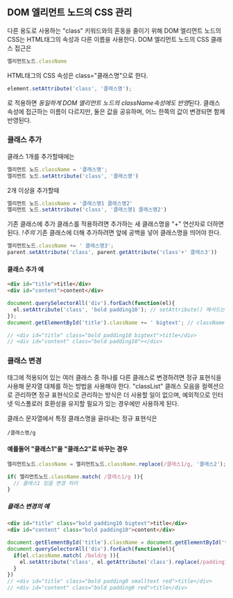 ## DOM 엘리먼트 노드의 CSS 관리

다른 용도로 사용하는 "class" 키워드와의 혼동을 줄이기 위해 DOM 엘리먼트 노드의 CSS는 HTML태그의 속성과 다른 이름을 사용한다.
DOM 엘리먼트 노드의 CSS 클래스 접근은 
```javascript
엘리먼트노드.className
```

HTML태그의 CSS 속성은 class="클래스명"으로 한다.
```javascript
element.setAttribute('class', '클래스명');
```
로 적용하면 *동일하게 DOM 엘리먼트 노드의 className속성에도 반영*된다. 
클래스 속성에 접근하는 이름이 다르지만, 둘은 값을 공유하며, 어느 한쪽의 값이 변경되면 함께 반영된다.

### 클래스 추가
클래스 1개를 추가할때에는
```javascript
엘리먼트 노드.className = '클래스명';
엘리먼트 노드.setAttribute('class', '클래스명')
```

2개 이상을 추가할때
```javascript
엘리먼트 노드.className = '클래스명1 클래스명2'
엘리먼트 노드.setAttribute('class', '클래스명1 클래스명2')
```

기존 클래스에 추가 클래스를 적용하려면 추가하는 새 클래스명을 "+" 연산자로 더하면 된다.
*!주의* 기존 클래스에 더해 추가하려면 앞에 공백을 넣어 클래스명을 띄어야 한다.

```javascript
엘리먼트노드.className += ' 클래스명3';
parent.setAttribute('class', parent.getAttribute('class'+' 클래스3'))
```

#### 클래스 추가 예
```html
<div id="title">title</div>
<div id="content">content</div>
```
```javascript
document.querySelectorAll('div').forEach(function(el){
  el.setAttribute('class', 'bold padding10'); // setAttribute() 메서드는 클래스 추가
});
document.getElementById('title').className += ' bigtext'; // className 속성으로 클래스 추가

// <div id="title" class="bold padding10 bigtext">title</div>
// <div id="content" class="bold padding10"></div>
```



### 클래스 변경
태그에 적용되어 있는 여러 클래스 중 하나를 다른 클래스로 변경하려면 정규 표현식을 사용해 문자열 대체를 하는 방법을 사용해야 한다.
"classList" 클래스 모음을 컬렉션으로 관리하면 정규 표현식으로 관리하는 방식은 더 사용할 일이 없으며, 예외적으로 인터넷 익스폴로러 호환성을 유지할 필요가 있는 경우에만 사용하게 된다.

클래스 문자열에서 특정 클래스명을 골라내는 정규 표현식은 
```
/클래스명/g
```


#### 예를들어 "클래스1"을 "클래스2"로 바꾸는 경우
```javascript
엘리먼트노드.className = 엘리먼트노드.className.replace(/클래스1/g, '클래스2');
```

```javascript
if( 엘리먼트노드.className.match( /클래스1/g )){
  // 클래스1 있음 변경 처리
}
```
##### 클래스 변경의 예
```html
<div id="title" class="bold padding10 bigtext">title</div>
<div id="content" class="bold padding10">content</div>
```
```javascript
document.getElementById('title').className = document.getElementById('title').className.replace(/bigtext/g, 'smalltext');
document.querySelectorAll('div').forEach(function(el){
  if(el.className.match( /bold/g )){
    el.setAttribute('class', el.getAttribute('class').replace(/padding10/g, 'pagging10')+' red')
  }
})
// <div id="title" class="bold padding0 smalltext red">title</div>
// <div id="content" class="bold padding0 red">title</div>
```